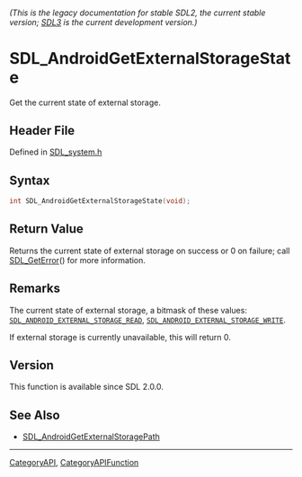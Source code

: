 ###### (This is the legacy documentation for stable SDL2, the current stable version; [SDL3](https://wiki.libsdl.org/SDL3/) is the current development version.)
# SDL_AndroidGetExternalStorageState

Get the current state of external storage.

## Header File

Defined in [SDL_system.h](https://github.com/libsdl-org/SDL/blob/SDL2/include/SDL_system.h)

## Syntax

```c
int SDL_AndroidGetExternalStorageState(void);

```

## Return Value

Returns the current state of external storage on success or 0 on failure;
call [SDL_GetError](SDL_GetError)() for more information.

## Remarks

The current state of external storage, a bitmask of these values:
[`SDL_ANDROID_EXTERNAL_STORAGE_READ`](SDL_ANDROID_EXTERNAL_STORAGE_READ),
[`SDL_ANDROID_EXTERNAL_STORAGE_WRITE`](SDL_ANDROID_EXTERNAL_STORAGE_WRITE).

If external storage is currently unavailable, this will return 0.

## Version

This function is available since SDL 2.0.0.

## See Also

- [SDL_AndroidGetExternalStoragePath](SDL_AndroidGetExternalStoragePath)

----
[CategoryAPI](CategoryAPI), [CategoryAPIFunction](CategoryAPIFunction)


